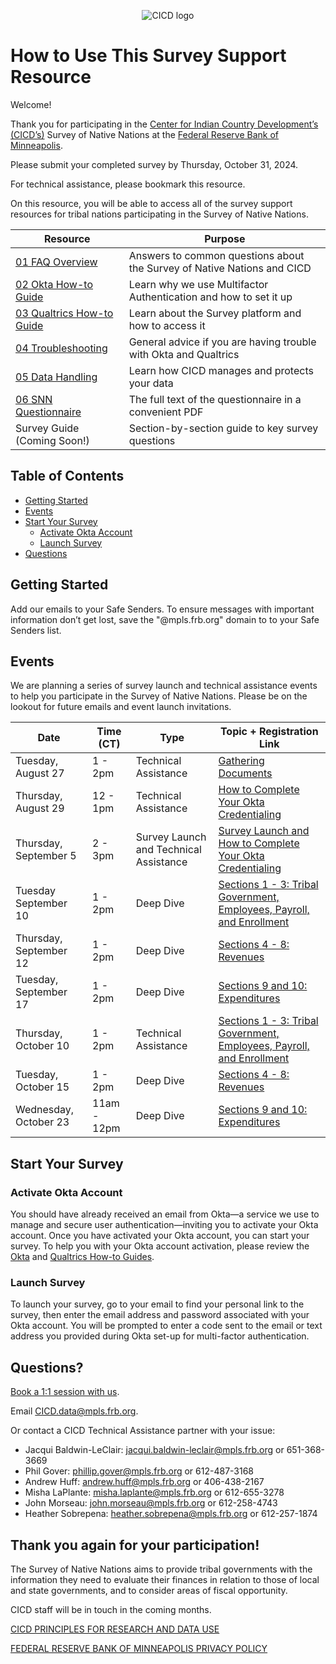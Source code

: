 <p align="center">
  <img src="https://github.com/frb-mpls-cde/survey-of-native-nations-support/assets/170044480/be095831-475e-413f-8552-0250b86025a5" alt="CICD logo"/>
</p>


# How to Use This Survey Support Resource
Welcome!

Thank you for participating in the [Center for Indian Country Development’s (CICD’s)](https://www.minneapolisfed.org/indiancountry/) Survey of Native Nations at the [Federal Reserve Bank of Minneapolis](https://www.minneapolisfed.org/). 

Please submit your completed survey by Thursday, October 31, 2024.

For technical assistance, please bookmark this resource.

On this resource, you will be able to access all of the survey support resources for tribal nations participating in the Survey of Native Nations.

| Resource | Purpose |
|----------|---------|
| [01 FAQ Overview](/01%20FAQ%20Overview.md) | Answers to common questions about the Survey of Native Nations and CICD |
| [02 Okta How-to Guide](/02%20Okta%20How-to%20Guide.md) | Learn why we use Multifactor Authentication and how to set it up |
| [03 Qualtrics How-to Guide](/03%20Qualtrics%20How-to%20Guide.md) | Learn about the Survey platform and how to access it |
| [04 Troubleshooting](/04%20Troubleshooting.md) | General advice if you are having trouble with Okta and Qualtrics |
| [05 Data Handling](/05%20Data%20Handling.md) | Learn how CICD manages and protects your data |
| [06 SNN Questionnaire](/06%20SNN%20Questionnaire.pdf) | The full text of the questionnaire in a convenient PDF |
| Survey Guide (Coming Soon!) | Section-by-section guide to key survey questions |

## Table of Contents
* [Getting Started](/README.md#getting-started)
* [Events](/README.md#events)
* [Start Your Survey](/README.md#start-your-survey)
    * [Activate Okta Account](/README.md#activate-okta-account)
    * [Launch Survey](/README.md#launch-survey)
* [Questions](/README.md#questions)
 
## Getting Started
Add our emails to your Safe Senders. To ensure messages with important information don’t get lost, save the "@mpls.frb.org" domain to to your Safe Senders list. 


## Events
We are planning a series of survey launch and technical assistance events to help you participate in the Survey of Native Nations. Please be on the lookout for future emails and event launch invitations.  

| Date | Time (CT) | Type | Topic + Registration Link |
|--------------------|------------------|---------|---------|
| Tuesday, August 27 | 1 - 2pm | Technical Assistance | [Gathering Documents](https://events.gcc.teams.microsoft.com/event/77ad79ba-c855-48f6-9b6b-8f6298bbf82d@b397c653-5b19-463f-b9fc-af658ded9128)|
| Thursday, August 29 | 12 - 1pm | Technical Assistance | [How to Complete Your Okta Credentialing](https://events.gcc.teams.microsoft.com/event/9b484ed4-7aea-4a34-b03a-3453d38e01e5@b397c653-5b19-463f-b9fc-af658ded9128) |
| Thursday, September 5 | 2 - 3pm | Survey Launch and Technical Assistance | [Survey Launch and How to Complete Your Okta Credentialing](https://events.gcc.teams.microsoft.com/event/2366f982-36dc-407b-a7ca-6a02c3564253@b397c653-5b19-463f-b9fc-af658ded9128)|
| Tuesday September 10 | 1 - 2pm | Deep Dive | [Sections 1 - 3: Tribal Government, Employees, Payroll, and Enrollment](https://events.gcc.teams.microsoft.com/event/355cbc2c-f33e-4640-b2fe-0676eb04fffb@b397c653-5b19-463f-b9fc-af658ded9128) |
| Thursday, September 12 | 1 - 2pm | Deep Dive| [Sections 4 - 8: Revenues](https://events.gcc.teams.microsoft.com/event/f94133e5-685c-4782-9793-247913b0cb67@b397c653-5b19-463f-b9fc-af658ded9128)|
| Tuesday, September 17 | 1 - 2pm | Deep Dive | [Sections 9 and 10: Expenditures](https://events.gcc.teams.microsoft.com/event/831e4edc-c4a8-4a56-9b56-4a29adc4924e@b397c653-5b19-463f-b9fc-af658ded9128) |
| Thursday, October 10 | 1 - 2pm | Technical Assistance | [Sections 1 - 3: Tribal Government, Employees, Payroll, and Enrollment](https://events.gcc.teams.microsoft.com/event/0971b727-eb95-4c22-8a15-383c636aa9a3@b397c653-5b19-463f-b9fc-af658ded9128) |
| Tuesday, October 15 | 1 - 2pm| Deep Dive| [Sections 4 - 8: Revenues](https://events.gcc.teams.microsoft.com/event/bd957c82-69eb-43cf-af9d-2c008d8efed7@b397c653-5b19-463f-b9fc-af658ded9128) |
| Wednesday, October 23 | 11am - 12pm | Deep Dive | [Sections 9 and 10: Expenditures](https://events.gcc.teams.microsoft.com/event/cdb51984-17f4-455a-9e5d-3c866ce1228f@b397c653-5b19-463f-b9fc-af658ded9128) |

## Start Your Survey
### Activate Okta Account
You should have already received an email from Okta—a service we use to manage and secure user authentication—inviting you to activate your Okta account. Once you have activated your Okta account, you can start your survey. To help you with your Okta account activation, please review the [Okta](02%20Okta%20How-to%20Guide.md) and [Qualtrics How-to Guides](/03%20Qualtrics%20How-to%20Guide.md).

### Launch Survey
To launch your survey, go to your email to find your personal link to the survey, then enter the email address and password associated with your Okta account. You will be prompted to enter a code sent to the email or text address you provided during Okta set-up for multi-factor authentication.    

## Questions? 

[Book a 1:1 session with us](https://outlook.office365.com/book/CenterforIndianCountryDevelopment@mpls.frb.org/s/Ljlj4ALhN0CvcSMbThBhFg2).

Email CICD.data@mpls.frb.org. 

Or contact a CICD Technical Assistance partner with your issue:

* Jacqui Baldwin-LeClair: jacqui.baldwin-leclair@mpls.frb.org or 651-368-3669
* Phil Gover: phillip.gover@mpls.frb.org or 612-487-3168
* Andrew Huff: andrew.huff@mpls.frb.org or 406-438-2167
* Misha LaPlante: misha.laplante@mpls.frb.org or 612-655-3278
* John Morseau: john.morseau@mpls.frb.org or 612-258-4743
* Heather Sobrepena: heather.sobrepena@mpls.frb.org or 612-257-1874  

## Thank you again for your participation! 
The Survey of Native Nations aims to provide tribal governments with the information they need to evaluate their finances in relation to those of local and state governments, and to consider areas of fiscal opportunity.

CICD staff will be in touch in the coming months.

[CICD PRINCIPLES FOR RESEARCH AND DATA USE](https://www.minneapolisfed.org/indiancountry/about-us/principles-for-research-and-data-use)

[FEDERAL RESERVE BANK OF MINNEAPOLIS PRIVACY POLICY](https://www.minneapolisfed.org/site-information/privacy-policies)
